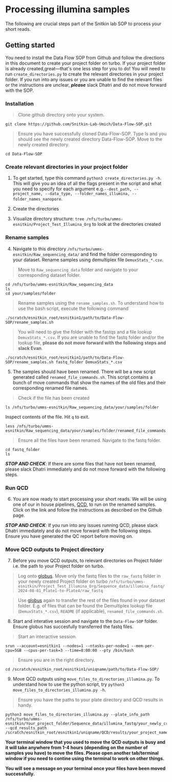 # Processing illumina samples
The following are crucial steps part of the Snitkin lab SOP to process your short reads. 
<!--
- [Processing illumina samples](#Processing-illumina-samples)
  - [Getting started](#Getting-started)
  - [Governance Working Group Call Procedures](#governance-working-group-call-procedures)
    - [Preparing for a Call](#preparing-for-a-call)
-->
<!-- comment -->

## Getting started
You need to install the Data Flow SOP from Github and follow the directions in this document to create your project folder on turbo. If your project folder is already created,great—that's one less step for you to do! You will need to run  `create_directories.py` to create the relevant directories in your project folder. If you run into any issues or you are unable to find the relevant files or the instructions are unclear, **_please_** slack Dhatri  and do not move forward with the SOP.<!--This script should be run in the directory you are currently in but the path you give is the path to your (already/newly created) project folder on turbo. -->

### Installation

> Clone github directory onto your system.

```
git clone https://github.com/Snitkin-Lab-Umich/Data-Flow-SOP.git
```

>Ensure you have successfully cloned Data-Flow-SOP. Type ls and you should see the newly created directory Data-Flow-SOP. Move to the newly created directory.

```
cd Data-Flow-SOP
```

### Create relevant directories in your project folder 
1. To get started, type this command `python3 create_directories.py -h`. This will give you an idea of all the flags present in the script and what you need to specify for each argument e.g.`--dest_path, --project_name, --data_type, --folder_names_illumina, --folder_names_nanopore`. 

<!--
```
usage: create_directories.py [-h] --dest_path DEST_PATH --project_name PROJECT_NAME --data_type {illumina,nanopore,both} [--folder_names_illumina [FOLDER_NAMES_ILLUMINA]]
                             [--folder_names_nanopore [FOLDER_NAMES_NANOPORE]]

Create directory structure for sequencing data.

options:
  -h, --help            show this help message and exit
  --dest_path DEST_PATH
                        Destination path where directories need to be created—do NOT include project name (e.g., /nfs/turbo/umms-esnitkin/)
  --project_name PROJECT_NAME
                        Name of your project (format: Project_Name-of-Project, e.g., Project_MDHHS)
  --data_type {illumina,nanopore,both}
                        Type of data (illumina/nanopore/both)
  --folder_names_illumina [FOLDER_NAMES_ILLUMINA]
                        Comma separated folder names for Illumina (if multiple) (format: date_PlateInfo, e.g., 2024-12-24_Plate1-to-Plate3,2024-12-25_Plate4-to-Plate6)
  --folder_names_nanopore [FOLDER_NAMES_NANOPORE]
                        Comma separated folder names for Nanopore (if multiple) (format: date_PlateInfo, e.g., 2024-09-14_Plate4-to-Plate6,2024-09-15_Plate7-to-Plate10)
```
-->

2. Create the directories

3. Visualize directory structure: `tree /nfs/turbo/umms-esnitkin/Project_Test_Illumina_Org` to look at the directories created

<!--
```
/nfs/turbo/umms-esnitkin/Project_Test_Illumina_Org
└── Sequence_data
    ├── assembly
    │   └── illumina
    └── illumina_fastq
        ├── 2024-08-01_Plate1-to-Plate4
        │   ├── failed_qc_samples
        │   ├── neg_ctrl
        │   ├── passed_qc_samples
        │   └── raw_fastq
        └── clean_fastq_qc_pass_samples
```
-->

### Rename samples

4. Navigate to this directory `/nfs/turbo/umms-esnitkin/Raw_sequencing_data/` and find the folder corresponding to your dataset. Rename samples using demultiplex file `DemuxStats_*.csv`. 

> Move to `Raw_sequencing_data` folder and navigate to your corresponding dataset folder.

```
cd /nfs/turbo/umms-esnitkin/Raw_sequencing_data
ls
cd your/samples/folder
```

> Rename samples using the `rename_samples.sh`. To understand how to use the bash script, execute the following command

```
./scratch/esnitkin_root/esnitkin1/path/to/Data-Flow-SOP/rename_samples.sh 
```

> You will need to give the folder with the fastqs and a file lookup `DemuxStats_*.csv`. If you are unable to find the fastq folder and/or the lookup file, **please do not move forward with the following steps and slack Evan**. 

```
./scratch/esnitkin_root/esnitkin1/path/to/Data-Flow-SOP/rename_samples.sh fastq_folder DemuxStats_*.csv
```

5. The samples should have been renamed. There will be a new script generated called `renamed_file_commands.sh`. This script contains a bunch of move commands that show the names of the old files and their corresponding renamed file names. 

> Check if the file has been created 

```
ls /nfs/turbo/umms-esnitkin/Raw_sequencing_data/your/samples/folder
```

Inspect contents of the file. Hit `q` to exit. 

```
less /nfs/turbo/umms-esnitkin/Raw_sequencing_data/your/samples/folder/renamed_file_commands.sh
```

> Ensure all the files have been renamed. Navigate to the fastq folder.

```
cd fastq_folder
ls
```
_**STOP AND CHECK**_: If there are some files that have not been renamed, please slack Dhatri immediately and do not move forward with the following steps.

### Run QCD
6. You are now ready to start processing your short reads. We will be using one of our in house pipelines, [QCD](https://github.com/Snitkin-Lab-Umich/QCD), to run on the renamed samples. Click on the link and follow the instructions as described on the Github page. 

_**STOP AND CHECK**_: If you run into any issues running QCD, please slack Dhatri immediately and do not move forward with the following steps. Ensure you have generated the QC report before moving on.

### Move QCD outputs to Project directory
7. Before you move QCD outputs, to relevant directories on Project folder i.e. the path to your Project folder on turbo. 

> Log onto [globus](https://app.globus.org/file-manager?two_pane=true). Move only the fastq files to the `raw_fastq` folder in your newly created Project folder on turbo `/nfs/turbo/umms-esnitkin/Project_Test_Illumina_Org/Sequence_data/illumina_fastq/2024-08-01_Plate1-to-Plate4/raw_fastq`

> Use [globus](https://app.globus.org/file-manager?two_pane=true) again to transfer the rest of the files found in your dataset folder. E.g. of files that can be found the Demultiplex lookup file (`DemuxStats_*.csv`), `README` (if applicable), `renamed_file_commands.sh`.  

<!-- > E -->

8. Start and interative session and navigate to the `Data-Flow-SOP` folder. Ensure globus has succesfully transferred the fastq files. 

> Start an interactive session. 
```
srun --account=esnitkin1 --nodes=1 --ntasks-per-node=1 --mem-per-cpu=5GB --cpus-per-task=3 --time=8:00:00 --pty /bin/bash
```

> Ensure you are in the right directory.
```
cd /scratch/esnitkin_root/esnitkin1/uniqname/path/to/Data-Flow-SOP/
```

9. Move QCD outputs using  `move_files_to_directories_illumina.py`. To understand how to use the python script, try `python3 move_files_to_directories_illumina.py -h`.

<!-- >
(base) [dhatrib@gl-gl3021 Data-Flow-SOP]$ python3 move_files_to_directories_illumina.py -h
usage: move_files_to_directories_illumina.py [-h] --plate_info_path PLATE_INFO_PATH --qcd_results_path QCD_RESULTS_PATH

Process and organize illumina sequencing data.

options:
  -h, --help            show this help message and exit
  --plate_info_path PLATE_INFO_PATH
                        Path to the date_PlateInfo directory (e.g., /nfs/turbo/umms-
                        esnitkin/Project_Marimba/Sequence_data/illumina_fastq/2024-12-24_Plate1-to-Plate3
  --qcd_results_path QCD_RESULTS_PATH
                        Path to the QCD results directory (e.g.,
                        /scratch/esnitkin_root/esnitkin1/dhatrib/QCD/results/Project_MDHHS_QCD)

-->

> Ensure you have the paths to your plate directory and QCD results in handy.

```
python3 move_files_to_directories_illumina.py --plate_info_path /nfs/turbo/umms-esnitkin/Your_project_folder/Sequence_data/illumina_fastq/your_newly_created_plate_dir --qcd_results_path /scratch/esnitkin_root/esnitkin1/uniqname/QCD/results/your_project_name_QCD
```

**Your terminal window that you used to move the QCD outputs is busy and it will take anywhere from 1-4 hours (depending on the number of samples you have) to move the files. Please open another tab/terminal window if you need to contine using the terminal to work on other things.** 

**You will see a message on your terminal once your files have been moved successfully.**

<!--
10. If you 
-->
<!-- >
### Rule of thumb(s):
If you think you are going to be performing/carrying out computationally intensive tasks that are going to use more than 2 cores and/or 4G of memory, open an interactive session
-->